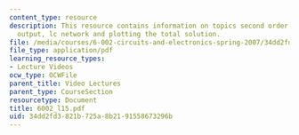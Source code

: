 ```yaml
---
content_type: resource
description: This resource contains information on topics second order systems, observed
  output, lc network and plotting the total solution.
file: /media/courses/6-002-circuits-and-electronics-spring-2007/34dd2fd3821b725a8b2191558673296b_6002_l15.pdf
file_type: application/pdf
learning_resource_types:
- Lecture Videos
ocw_type: OCWFile
parent_title: Video Lectures
parent_type: CourseSection
resourcetype: Document
title: 6002_l15.pdf
uid: 34dd2fd3-821b-725a-8b21-91558673296b
---
```

